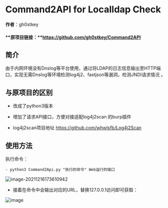 # Command2API for Localldap Check

**作者**：gh0stkey

#### **原项目链接：**https://github.com/gh0stkey/Command2API



## 简介

​	由于内网环境没有Dnslog等平台使用，通过将LDAP的日志信息输出至HTTP端口，实现无需Dnslog等环境检测log4j2、fastjson等漏洞，检测JNDI请求情况 。

## 与原项目的区别

- 改成了python3版本
- 增加了请求API接口，方便对接适配log4j2scan 的burp插件

- log4j2scan项目地址
https://github.com/whwlsfb/Log4j2Scan

## 使用方法

执行命令：

```shell
- python3 Command2Api.py "执行的命令" Web运行的端口
```
![image-20211216173610942](https://user-images.githubusercontent.com/26023094/146347357-39f06dfa-0301-4804-b211-f9fea7c949d6.png)
- 接着在命令中会输出对应的URL，替换127.0.0.1访问即可获取：

![image](https://user-images.githubusercontent.com/26023094/146347403-e1c1d3c8-cf01-49f5-85ed-438eb942a214.png)
